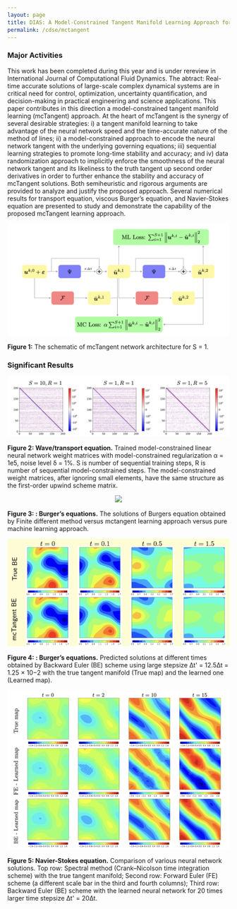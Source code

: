 ```yaml
---
layout: page
title: DIAS: A Model-Constrained Tangent Manifold Learning Approach for Dynamical Systems
permalink: /cdse/mctangent
---
```


### Major Activities 
This work has been completed during this year and is under rereview in International Journal of Computational Fluid Dynamics. The abtract: Real-time accurate solutions of large-scale complex dynamical systems are in critical
need for control, optimization, uncertainty quantification, and decision-making in practical engineering and science applications. This paper contributes in this direction a model-constrained tangent
manifold learning (mcTangent) approach. At the heart of mcTangent is the synergy of several desirable strategies: i) a tangent manifold learning to take advantage of the neural network speed and
the time-accurate nature of the method of lines; ii) a model-constrained approach to encode the
neural network tangent with the underlying governing equations; iii) sequential learning strategies to
promote long-time stability and accuracy; and iv) data randomization approach to implicitly enforce
the smoothness of the neural network tangent and its likeliness to the truth tangent up second order
derivatives in order to further enhance the stability and accuracy of mcTangent solutions. Both semiheuristic and rigorous arguments are provided to analyze and justify the proposed approach. Several
numerical results for transport equation, viscous Burger’s equation, and Navier-Stokes equation are
presented to study and demonstrate the capability of the proposed mcTangent learning approach.

<p align="center">
<img src="/assets/figures/hainguyen/mctangent_0.png">
<figcaption><b>Figure 1:</b> The schematic of mcTangent network architecture for S = 1.</figcaption>
</p>

### Significant Results


<p align="center">
<img src="/assets/figures/hainguyen/mctangent_1.png">
<figcaption><b>Figure 2:  Wave/transport equation.</b> Trained model-constrained linear neural network weight matrices with model-constrained regularization α = 1e5, noise level δ = 1%. S is number of sequential training steps, R is number of sequential model-constrained steps. The model-constrained weight matrices, after ignoring small elements, have the same structure as the first-order upwind scheme matrix.</figcaption>
</p>



<p align="center">
<img src="/assets/figures/hainguyen/mctangent_3.gif">
<figcaption><b>Figure 3: : Burger’s equations.</b> The solutions of Burgers equation obtained by Finite different method versus mctangent learning approach versus pure machine learning approach.</figcaption>
</p>


<p align="center">
<img src="/assets/figures/hainguyen/mctangent_4.png">
<figcaption><b>Figure 4: : Burger’s equations.</b> Predicted solutions at different times obtained by Backward Euler (BE) scheme using large stepsize
∆t' = 12.5∆t = 1.25 × 10−2 with the true tangent manifold (True map) and the learned one (Learned map).</figcaption>
</p>


<p align="center">
<img src="/assets/figures/hainguyen/mctangent_2.png">
<figcaption><b>Figure 5: Navier-Stokes equation.</b> Comparison of various neural network solutions. Top row: Spectral method (Crank–Nicolson time integration scheme) with the true tangent manifold; Second row: Forward Euler (FE) scheme (a different scale bar in the third and fourth columns); Third row: Backward Euler (BE) scheme with the learned neural network for 20 times larger time stepsize ∆t' = 20∆t.</figcaption>
</p>



<!-- 
<p align="center">
<img src="/assets/figures/hainguyen/...">
<figcaption><b>Figure 1: </b> ... </figcaption>
</p>

 -->







